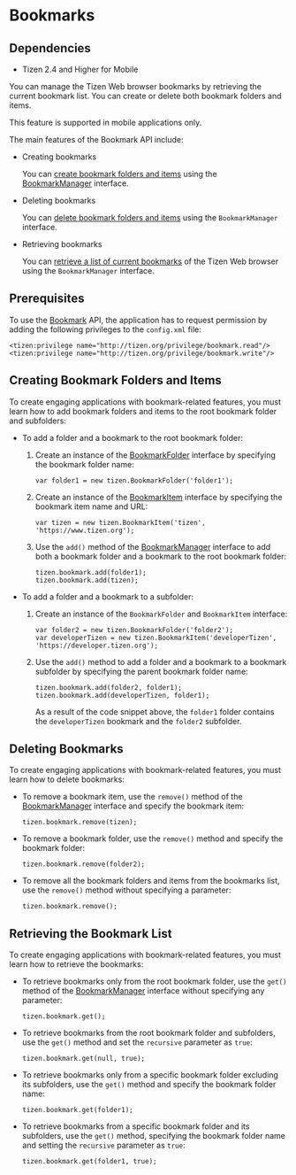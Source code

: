 # Bookmarks

## Dependencies

- Tizen 2.4 and Higher for Mobile

You can manage the Tizen Web browser bookmarks by retrieving the current bookmark list. You can create or delete both bookmark folders and items.

This feature is supported in mobile applications only.

The main features of the Bookmark API include:

- Creating bookmarks 

  You can [create bookmark folders and items](./personal/bookmarks-w.md#Creating_Bookmark) using the [BookmarkManager](../../../../org.tizen.web.apireference/html/device_api/mobile/tizen/bookmark.html#BookmarkManager) interface.

- Deleting bookmarks 

  You can [delete bookmark folders and items](./personal/bookmarks-w.md#Deleting_Bookmark) using the `BookmarkManager` interface.

- Retrieving bookmarks 

  You can [retrieve a list of current bookmarks](./personal/bookmarks-w.md#Retrieving_Bookmark) of the Tizen Web browser using the `BookmarkManager` interface.

## Prerequisites

To use the [Bookmark](../../../../org.tizen.web.apireference/html/device_api/mobile/tizen/bookmark.html) API, the application has to request permission by adding the following privileges to the `config.xml` file:

```
<tizen:privilege name="http://tizen.org/privilege/bookmark.read"/>
<tizen:privilege name="http://tizen.org/privilege/bookmark.write"/>
```

## Creating Bookmark Folders and Items

To create engaging applications with bookmark-related features, you must learn how to add bookmark folders and items to the root bookmark folder and subfolders:

- To add a folder and a bookmark to the root bookmark folder:    

  1. Create an instance of the [BookmarkFolder](../../../../org.tizen.web.apireference/html/device_api/mobile/tizen/bookmark.html#BookmarkFolder) interface by specifying the bookmark folder name:

     ```
     var folder1 = new tizen.BookmarkFolder('folder1');
     ```

  2. Create an instance of the [BookmarkItem](../../../../org.tizen.web.apireference/html/device_api/mobile/tizen/bookmark.html#BookmarkItem) interface by specifying the bookmark item name and URL:

     ```
     var tizen = new tizen.BookmarkItem('tizen', 'https://www.tizen.org');
     ```

  3. Use the `add()` method of the [BookmarkManager](../../../../org.tizen.web.apireference/html/device_api/mobile/tizen/bookmark.html#BookmarkManager) interface to add both a bookmark folder and a bookmark to the root bookmark folder:

     ```
     tizen.bookmark.add(folder1);
     tizen.bookmark.add(tizen);
     ```

- To add a folder and a bookmark to a subfolder:    

  1. Create an instance of the `BookmarkFolder` and `BookmarkItem` interface:

     ```
     var folder2 = new tizen.BookmarkFolder('folder2');
     var developerTizen = new tizen.BookmarkItem('developerTizen', 'https://developer.tizen.org');
     ```

  2. Use the `add()` method to add a folder and a bookmark to a bookmark subfolder by specifying the parent bookmark folder name:

     ```
     tizen.bookmark.add(folder2, folder1);
     tizen.bookmark.add(developerTizen, folder1);
     ```

     As a result of the code snippet above, the `folder1` folder contains the `developerTizen` bookmark and the `folder2` subfolder.

## Deleting Bookmarks

To create engaging applications with bookmark-related features, you must learn how to delete bookmarks:

- To remove a bookmark item, use the `remove()` method of the [BookmarkManager](../../../../org.tizen.web.apireference/html/device_api/mobile/tizen/bookmark.html#BookmarkManager) interface and specify the bookmark item:

  ```
  tizen.bookmark.remove(tizen);
  ```

- To remove a bookmark folder, use the `remove()` method and specify the bookmark folder:

  ```
  tizen.bookmark.remove(folder2);
  ```

- To remove all the bookmark folders and items from the bookmarks list, use the `remove()` method without specifying a parameter:

  ```
  tizen.bookmark.remove();
  ```

## Retrieving the Bookmark List

To create engaging applications with bookmark-related features, you must learn how to retrieve the bookmarks:

- To retrieve bookmarks only from the root bookmark folder, use the `get()` method of the [BookmarkManager](../../../../org.tizen.web.apireference/html/device_api/mobile/tizen/bookmark.html#BookmarkManager) interface without specifying any parameter:

  ```
  tizen.bookmark.get();
  ```

- To retrieve bookmarks from the root bookmark folder and subfolders, use the `get()` method and set the `recursive` parameter as `true`:

  ```
  tizen.bookmark.get(null, true);
  ```

- To retrieve bookmarks only from a specific bookmark folder excluding its subfolders, use the `get()` method and specify the bookmark folder name:

  ```
  tizen.bookmark.get(folder1);
  ```

- To retrieve bookmarks from a specific bookmark folder and its subfolders, use the `get()` method, specifying the bookmark folder name and setting the `recursive` parameter as `true`:

  ```
  tizen.bookmark.get(folder1, true);
  ```
